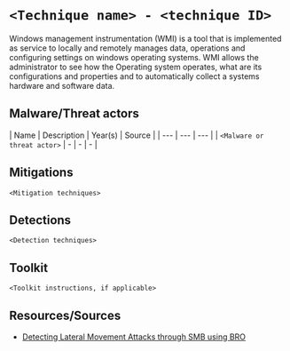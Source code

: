 # `<Technique name> - <technique ID>`

Windows management instrumentation (WMI) is a tool that is implemented as service to locally
and remotely manages data, operations and configuring settings on windows operating systems.
WMI allows the administrator to see how the Operating system operates, what are its configurations
and properties and to automatically collect a systems hardware and software data.

## Malware/Threat actors

| Name | Description | Year(s) | Source |
| --- | --- | --- |
| `<Malware or threat actor>` | - | - | - |

## Mitigations

`<Mitigation techniques>`

## Detections

`<Detection techniques>`

## Toolkit

`<Toolkit instructions, if applicable>`

## Resources/Sources

* [Detecting Lateral Movement Attacks through SMB using BRO](https://essay.utwente.nl/71415/1/Ullah_MA_EWI.pdf)
